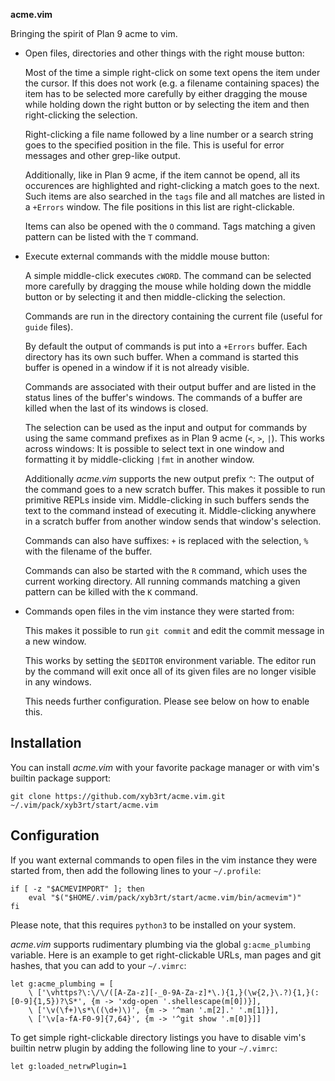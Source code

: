 **acme.vim**

Bringing the spirit of Plan 9 acme to vim.

* Open files, directories and other things with the right mouse button:

	Most of the time a simple right-click on some text opens the item under
	the cursor. If this does not work (e.g. a filename containing spaces)
	the item has to be selected more carefully by either dragging the mouse
	while holding down the right button or by selecting the item and then
	right-clicking the selection.

	Right-clicking a file name followed by a line number or a search string
	goes to the specified position in the file. This is useful for error
	messages and other grep-like output.

	Additionally, like in Plan 9 acme, if the item cannot be opend, all its
	occurences are highlighted and right-clicking a match goes to the next.
	Such items are also searched in the `tags` file and all matches are
	listed in a `+Errors` window. The file positions in this list are
	right-clickable.

	Items can also be opened with the `O` command. Tags matching a given
	pattern can be listed with the `T` command.

* Execute external commands with the middle mouse button:

	A simple middle-click executes `cWORD`. The command can be selected
	more carefully by dragging the mouse while holding down the middle
	button or by selecting it and then middle-clicking the selection.

	Commands are run in the directory containing the current file (useful
	for `guide` files).

	By default the output of commands is put into a `+Errors` buffer.
	Each directory has its own such buffer. When a command is started this
	buffer is opened in a window if it is not already visible.

	Commands are associated with their output buffer and are listed in the
	status lines of the buffer's windows. The commands of a buffer are
	killed when the last of its windows is closed.

	The selection can be used as the input and output for commands by using
	the same command prefixes as in Plan 9 acme (`<`, `>`, `|`). This works
	across windows: It is possible to select text in one window and
	formatting it by middle-clicking `|fmt` in another window.

	Additionally *acme.vim* supports the new output prefix `^`: The output
	of the command goes to a new scratch buffer. This makes it possible to
	run primitive REPLs inside vim. Middle-clicking in such buffers sends
	the text to the command instead of executing it. Middle-clicking
	anywhere in a scratch buffer from another window sends that window's
	selection.

	Commands can also have suffixes: `+` is replaced with the selection,
	`%` with the filename of the buffer.

	Commands can also be started with the `R` command, which uses the
	current working directory. All running commands matching a given
	pattern can be killed with the `K` command.

* Commands open files in the vim instance they were started from:

	This makes it possible to run `git commit` and edit the commit message
	in a new window.

	This works by setting the `$EDITOR` environment variable. The editor
	run by the command will exit once all of its given files are no longer
	visible in any windows.

	This needs further configuration. Please see below on how to enable
	this.


Installation
------------

You can install *acme.vim* with your favorite package manager or with vim's
builtin package support:

```
git clone https://github.com/xyb3rt/acme.vim.git ~/.vim/pack/xyb3rt/start/acme.vim
```


Configuration
-------------

If you want external commands to open files in the vim instance they were
started from, then add the following lines to your `~/.profile`:

```
if [ -z "$ACMEVIMPORT" ]; then
	eval "$("$HOME/.vim/pack/xyb3rt/start/acme.vim/bin/acmevim")"
fi
```

Please note, that this requires `python3` to be installed on your system.

*acme.vim* supports rudimentary plumbing via the global `g:acme_plumbing`
variable. Here is an example to get right-clickable URLs, man pages and git
hashes, that you can add to your `~/.vimrc`:

```
let g:acme_plumbing = [
	\ ['\vhttps?\:\/\/([A-Za-z][-_0-9A-Za-z]*\.){1,}(\w{2,}\.?){1,}(:[0-9]{1,5})?\S*', {m -> 'xdg-open '.shellescape(m[0])}],
	\ ['\v(\f+)\s*\((\d+)\)', {m -> '^man '.m[2].' '.m[1]}],
	\ ['\v[a-fA-F0-9]{7,64}', {m -> '^git show '.m[0]}]]
```

To get simple right-clickable directory listings you have to disable vim's
builtin netrw plugin by adding the following line to your `~/.vimrc`:

```
let g:loaded_netrwPlugin=1
```
